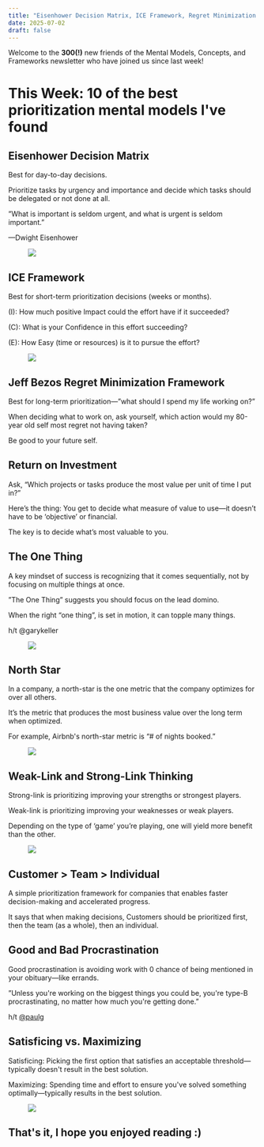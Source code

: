 ```yaml
---
title: "Eisenhower Decision Matrix, ICE Framework, Regret Minimization Framework, & More"
date: 2025-07-02
draft: false
---
```


<p id="">Welcome to the <strong id="">300(!)</strong> new friends of the Mental Models, Concepts, and Frameworks newsletter who have joined us since last week!</p><h1 id="">This Week: 10 of the best prioritization mental models I've found</h1><h2 id="">Eisenhower Decision Matrix</h2><p id="">Best for day-to-day decisions.</p><p id="">Prioritize tasks by urgency and importance and decide which tasks should be delegated or not done at all.</p><p id="">”What is important is seldom urgent, and what is urgent is seldom important.”</p><p id="">—Dwight Eisenhower</p><figure class="w-richtext-figure-type-image w-richtext-align-center" data-rt-type="image" data-rt-align="center"><div><img src="https://uploads-ssl.webflow.com/63fd511e232de229bfe66c52/640faab1cfbab59e629c373f_FTS57oKXoAAu-97.jpeg" id="" width="auto" height="auto" loading="auto"></div></figure><h2 id="">ICE Framework</h2><p id="">Best for short-term prioritization decisions (weeks or months).</p><p id="">(I): How much positive Impact could the effort have if it succeeded?</p><p id="">(C): What is your Confidence in this effort succeeding?</p><p id="">(E): How Easy (time or resources) is it to pursue the effort?</p><figure class="w-richtext-figure-type-image w-richtext-align-center" data-rt-type="image" data-rt-align="center"><div><img src="https://uploads-ssl.webflow.com/63fd511e232de229bfe66c52/640faab14aa3ecd3ba402ca8_image.jpeg" id="" width="auto" height="auto" loading="auto"></div></figure><h2 id="">Jeff Bezos Regret Minimization Framework</h2><p id="">Best for long-term prioritization—”what should I spend my life working on?”</p><p id="">When deciding what to work on, ask yourself, which action would my 80-year old self most regret not having taken?</p><p id="">Be good to your future self.</p><h2 id="">Return on Investment</h2><p id="">Ask, “Which projects or tasks produce the most value per unit of time I put in?”</p><p id="">Here’s the thing: You get to decide what measure of value to use—it doesn’t have to be ‘objective’ or financial.</p><p id="">The key is to decide what’s most valuable to you.</p><h2 id="">The One Thing</h2><p id="">A key mindset of success is recognizing that it comes sequentially, not by focusing on multiple things at once.</p><p id="">”The One Thing” suggests you should focus on the lead domino.</p><p id="">When the right “one thing”, is set in motion, it can topple many things.</p><p id="">h/t @garykeller</p><figure class="w-richtext-figure-type-image w-richtext-align-center" data-rt-type="image" data-rt-align="center"><div><img src="https://uploads-ssl.webflow.com/63fd511e232de229bfe66c52/640faab1009fae309ff4644e_image.jpeg" id="" width="auto" height="auto" loading="auto"></div></figure><h2 id="">North Star</h2><p id="">In a company, a north-star is the one metric that the company optimizes for over all others.</p><p id="">It’s the metric that produces the most business value over the long term when optimized.</p><p id="">For example, Airbnb's north-star metric is “# of nights booked.”</p><figure class="w-richtext-figure-type-image w-richtext-align-center" data-rt-type="image" data-rt-align="center"><div><img src="https://uploads-ssl.webflow.com/63fd511e232de229bfe66c52/640faab1294ba0ae3cadb12d_image.jpeg" id="" width="auto" height="auto" loading="auto"></div></figure><h2 id="">Weak-Link and Strong-Link Thinking</h2><p id="">Strong-link is prioritizing improving your strengths or strongest players.</p><p id="">Weak-link is prioritizing improving your weaknesses or weak players.</p><p id="">Depending on the type of ‘game’ you’re playing, one will yield more benefit than the other.</p><figure class="w-richtext-figure-type-image w-richtext-align-center" data-rt-type="image" data-rt-align="center"><div><img src="https://uploads-ssl.webflow.com/63fd511e232de229bfe66c52/640faab13f4bfbbd88e5b123_image.jpeg" id="" width="auto" height="auto" loading="auto"></div></figure><h2 id="">Customer &gt; Team &gt; Individual</h2><p id="">A simple prioritization framework for companies that enables faster decision-making and accelerated progress.</p><p id="">It says that when making decisions, Customers should be prioritized first, then the team (as a whole), then an individual.</p><h2 id="">Good and Bad Procrastination</h2><p id="">Good procrastination is avoiding work with 0 chance of being mentioned in your obituary—like errands.</p><p id="">”Unless you're working on the biggest things you could be, you're type-B procrastinating, no matter how much you're getting done.”</p><p id="">h/t <a href="https://flight.beehiiv.net/v2/clicks/eyJhbGciOiJIUzI1NiIsInR5cCI6IkpXVCJ9.eyJ1cmwiOiJodHRwczovL3R3aXR0ZXIuY29tL3BhdWxnIiwicG9zdF9pZCI6IjZjYmEzYjgwLTlhZjgtNDFmMi05YzQ0LWU5OTI1OTEzNjMyMCIsInB1YmxpY2F0aW9uX2lkIjoiMTM3ZDVlODMtOTUwMy00ZGI3LWE4YzQtZjM0MTVjMjA1NWFlIiwidmlzaXRfdG9rZW4iOiI3Y2I3YjdlNS05MTI1LTQ0MmYtYjhiOC0yN2NkYzE1MmFkYmIiLCJpYXQiOjE2Nzg3MDU2MTEuODIzLCJpc3MiOiJvcmNoaWQifQ.UfsRsgd1gGcnQq9jxer-Z2sC4n0xYdIYSjLv36VXjh4" target="_blank" id="">@paulg</a></p><h2 id="">Satisficing vs. Maximizing</h2><p id="">Satisficing: Picking the first option that satisfies an acceptable threshold—typically doesn't result in the best solution.</p><p id="">Maximizing: Spending time and effort to ensure you've solved something optimally—typically results in the best solution.</p><figure class="w-richtext-figure-type-image w-richtext-align-center" data-rt-type="image" data-rt-align="center"><div><img src="https://uploads-ssl.webflow.com/63fd511e232de229bfe66c52/640faab15f2ea5cd2f8879e1_image.jpeg" id="" width="auto" height="auto" loading="auto"></div></figure><h2 id="">That's it, I hope you enjoyed reading :)</h2><p>‍</p>